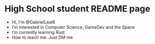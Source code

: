 <h1>High School student README page</h1>

- Hi, I’m @GabrielLeal6
- I’m interested in Computer Science, GameDev and the Space
- I’m currently learning Rust
- How to reach me: Just DM me

<!--- i don't use arch btw ---> 
